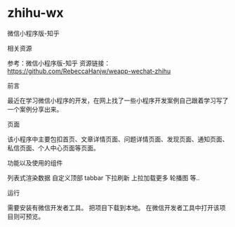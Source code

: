 # zhihu-wx

微信小程序版-知乎

相关资源

参考：微信小程序版-知乎 资源链接：https://github.com/RebeccaHanjw/weapp-wechat-zhihu

前言

最近在学习微信小程序的开发，在网上找了一些小程序开发案例自己跟着学习写了一个案例分享出来。

页面

该小程序中主要包扣首页、文章详情页面、问题详情页面、发现页面、通知页面、私信页面、个人中心页面等页面。

功能以及使用的组件

列表式渲染数据
自定义顶部 tabbar
下拉刷新
上拉加载更多
轮播图
等..

运行

需要安装有微信开发者工具。 把项目下载到本地。 在微信开发者工具中打开该项目则可预览。
